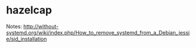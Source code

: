 # hazelcap


Notes:
http://without-systemd.org/wiki/index.php/How_to_remove_systemd_from_a_Debian_jessie/sid_installation
